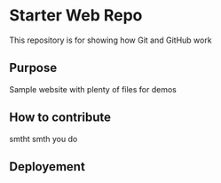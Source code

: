 # Starter Web Repo

This repository is for showing how Git and GitHub work

## Purpose

Sample website with plenty of files for demos

## How to contribute

smtht smth you do
## Deployement
